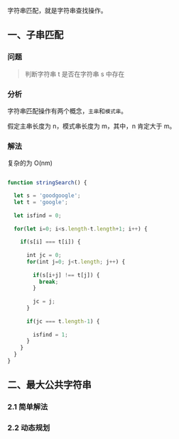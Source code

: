 字符串匹配，就是字符串查找操作。

## 一、子串匹配

### 问题

> 判断字符串 t 是否在字符串 s 中存在

### 分析

字符串匹配操作有两个概念，`主串`和`模式串`。

假定主串长度为 n，模式串长度为 m，其中，n 肯定大于 m。



### 解法

复杂的为 O(nm)

```javascript

function stringSearch() {

  let s = 'goodgoogle';
  let t = 'google';
  
  let isfind = 0;
  
  for(let i=0; i<s.length-t.length+1; i++) {
    
    if(s[i] === t[i]) {
    
      int jc = 0;
      for(int j=0; j<t.length; j++) {
        
        if(s[i+j] !== t[j]) {
          break;
        }
        
        jc = j;
      }
      
      if(jc === t.length-1) {
      
        isfind = 1;
      }
    }
  }
}

```

## 二、最大公共字符串

### 2.1 简单解法

### 2.2 动态规划


